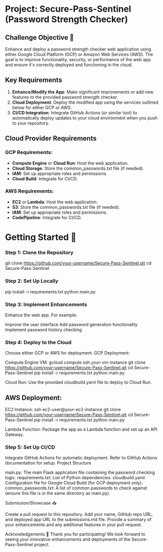 # Project: Secure-Pass-Sentinel (Password Strength Checker)

## Challenge Objective 🎯
Enhance and deploy a password strength checker web application using either Google Cloud Platform (GCP) or Amazon Web Services (AWS). The goal is to improve functionality, security, or performance of the web app and ensure it's correctly deployed and functioning in the cloud.

## Key Requirements
1. **Enhance/Modify the App**: Make significant improvements or add new features to the provided password strength checker.
2. **Cloud Deployment**: Deploy the modified app using the services outlined below for either GCP or AWS.
3. **CI/CD Integration**: Integrate GitHub Actions (or similar tool) to automatically deploy updates to your cloud environment when you push to your repository.

## Cloud Provider Requirements
### GCP Requirements:
- **Compute Engine** or **Cloud Run**: Host the web application.
- **Cloud Storage**: Store the common_passwords.txt file (if needed).
- **IAM**: Set up appropriate roles and permissions.
- **Cloud Build**: Integrate for CI/CD.

### AWS Requirements:
- **EC2** or **Lambda**: Host the web application.
- **S3**: Store the common_passwords.txt file (if needed).
- **IAM**: Set up appropriate roles and permissions.
- **CodePipeline**: Integrate for CI/CD.

# Getting Started 🚀

### Step 1: Clone the Repository

git clone https://github.com/your-username/Secure-Pass-Sentinel.git
cd Secure-Pass-Sentinel

### Step 2: Set Up Locally
pip install -r requirements.txt
python main.py

### Step 3: Implement Enhancements
Enhance the web app. For example:

Improve the user interface
Add password generation functionality
Implement password history checking

### Step 4: Deploy to the Cloud
Choose either GCP or AWS for deployment.
GCP Deployment:

Compute Engine VM:
gcloud compute ssh your-vm-instance
git clone https://github.com/your-username/Secure-Pass-Sentinel.git
cd Secure-Pass-Sentinel
pip install -r requirements.txt
python main.py

Cloud Run: Use the provided cloudbuild.yaml file to deploy to Cloud Run.

## AWS Deployment:

EC2 Instance:
ssh ec2-user@your-ec2-instance
git clone https://github.com/your-username/Secure-Pass-Sentinel.git
cd Secure-Pass-Sentinel
pip install -r requirements.txt
python main.py

Lambda Function: Package the app as a Lambda function and set up an API Gateway.

### Step 5: Set Up CI/CD
Integrate GitHub Actions for automatic deployment. Refer to GitHub Actions documentation for setup.
Project Structure

main.py: The main Flask application file containing the password checking logic.
requirements.txt: List of Python dependencies.
cloudbuild.yaml: Configuration file for Google Cloud Build (for GCP deployment only).
common_passwords.txt: A list of common passwords to check against (ensure this file is in the same directory as main.py).

Submission/Showcase 📥

Create a pull request to this repository.
Add your name, GitHub repo URL, and deployed app URL to the submissions.md file.
Provide a summary of your enhancements and any additional features in your pull request.

Acknowledgements 👏
Thank you for participating! We look forward to seeing your innovative enhancements and deployments of the Secure-Pass-Sentinel project.

